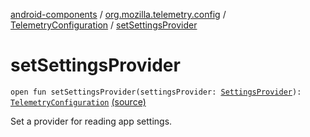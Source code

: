 [android-components](../../index.md) / [org.mozilla.telemetry.config](../index.md) / [TelemetryConfiguration](index.md) / [setSettingsProvider](./set-settings-provider.md)

# setSettingsProvider

`open fun setSettingsProvider(settingsProvider: `[`SettingsProvider`](../../org.mozilla.telemetry.measurement/-settings-measurement/-settings-provider/index.md)`): `[`TelemetryConfiguration`](index.md) [(source)](https://github.com/mozilla-mobile/android-components/blob/master/components/service/telemetry/src/main/java/org/mozilla/telemetry/config/TelemetryConfiguration.java#L412)

Set a provider for reading app settings.

